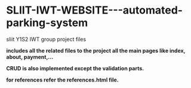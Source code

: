 # SLIIT-IWT-WEBSITE---automated-parking-system
sliit Y1S2 IWT group project files


<b>includes all the related files to the project<b>
all the main pages like index, about, payment,...

CRUD is also implemented except the validation parts.

for references refer the references.html file.
